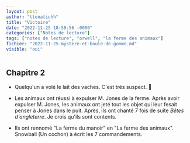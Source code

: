 ```yaml
---
layout: post
author: "ttonatiuhh"
title: "Victoire"
date: "2022-11-25 18:58:56 -0000"
categories: ["Notes de lecture"]
tags: ["notes de lecture", "orwell", "la ferme des animaux"]
fichier: "2022-11-25-mystere-et-boule-de-gomme.md"
visible: "oui"
---
```


## Chapitre 2

- Quelqu'un a volé le lait des vaches. C'est très suspect. 🤔

- Les animaux ont réussi à expulser M. Jones de la ferme. Après avoir expulser M. Jones, les animaux ont jeté tout les objet qui leur fesait penser à Jones dans le puit. Après, ils ont chanté 7 fois de suite *Bêtes d'angleterre*. Je crois qu'ils sont contents.

- Ils ont rennomé "La ferme du manoir" en "La ferme des animaux". Snowball (Un cochon) à écrit les 7 commandements.
